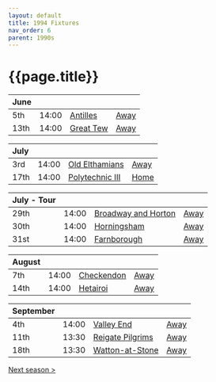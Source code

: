 ```yaml
---
layout: default
title: 1994 Fixtures
nav_order: 6
parent: 1990s
---
```


# {{page.title}}

| June |  |  |  |
|:---|:---|:---|:---|
| 5th | 14:00 | [Antilles](antilles) | [Away](https://goo.gl/maps/ks8yS9JE9TbsZQmP8) |
| 13th | 14:00 | [Great Tew](great-tew) | [Away](https://goo.gl/maps/WKA952je5NgxW3sQ7) |

| July |  |  |  |
|:---|:---|:---|:---|
| 3rd | 14:00 | [Old Elthamians](old-elthamians) | [Away](https://goo.gl/maps/FQbBNZQTFggEmhfv9) |
| 17th | 14:00 | [Polytechnic III](polytechnic-iii) | [Home](https://goo.gl/maps/ZkKpG5u6VRN63BT9A) |

| July - Tour |  |  |  |
|:---|:---|:---|:---|
| 29th | 14:00 | [Broadway and Horton](broadway-and-horton) | [Away](https://goo.gl/maps/orv3RETHUX95dBWv7) |
| 30th | 14:00 | [Horningsham](horningsham) | [Away](https://goo.gl/maps/SNpXcsajYDXfjmff7) |
| 31st | 14:00 | [Farnborough](farnborough) | [Away](https://goo.gl/maps/G4iH2NHYzVD4aPhM6) |

| August |  |  |  |
|:---|:---|:---|:---|
| 7th | 14:00 | [Checkendon](checkendon) | [Away](https://goo.gl/maps/GcBgp8cVai553Rwb9) |
| 14th | 14:00 | [Hetairoi](hetairoi) | [Away](https://goo.gl/maps/CGgpPNyQhotADDFs9) |

| September |  |  |  |
|:---|:---|:---|:---|
| 4th | 14:00 | [Valley End](valley-end) | [Away](https://goo.gl/maps/nmiXsK8NVvZtpB1GA) |
| 11th | 13:30 | [Reigate Pilgrims](reigate-pilgrims) | [Away](https://goo.gl/maps/z54KDhWLtQreY6xy9) |
| 18th | 13:30 | [Watton-at-Stone](watton-at-stone) | [Away](https://goo.gl/maps/JPBQawMsjLgYtVHk9) |

[Next season >](../1995)